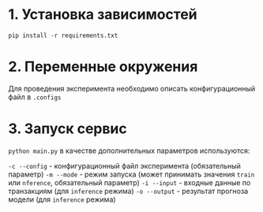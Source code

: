 # 1. Установка зависимостей

``
pip install -r requirements.txt
``

# 2. Переменные окружения

Для проведения эксперимента необходимо описать конфигурационный файл в `.configs`

# 3. Запуск сервис

`python main.py` в качестве дополнительных параметров используются:

`-с --config` - конфигурационный файл эксперимента (обязательный параметр)
`-m --mode` - режим запуска (может принимать значения `train` или `nference`, обязательный параметр)
`-i --input` - входные данные по транзакциям (для `inference` режима)
`-o --output` - результат прогноза модели (для `inference` режима)
